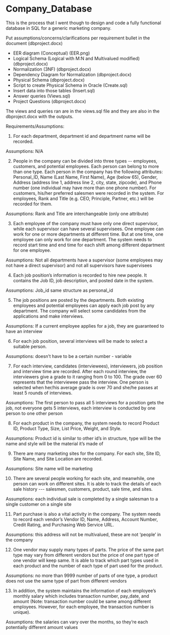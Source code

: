 # Company_Database
This is the process that I went though to design and code a fully functional database in SQL for a generic marketing company.

Put assumptions/concerns/clarifications per requirement bullet in the document (dbproject.docx)
- EER diagram (Conceptual) (EER.png)
- Logical Schema (Logical with M:N and Multivalued modified) (dbproject.docx)
- Normalization (3NF) (dbproject.docx)
- Dependency Diagram for Normalization (dbproject.docx)
- Physical Schema (dbproject.docx)
- Script to create Physical Schema in Oracle (Create.sql)
- Insert data into those tables (Insert.sql)
- Answer queries (Views.sql)
- Project Questions (dbproject.docx)

The views and queries ran are in the views.sql file and they are also in the dbproject.docx with the outputs.

Requirements/Assumptions:

1)	For each department, department id and department name will be recorded.

Assumptions: N/A

2) People in the company can be divided into three types -- employees, customers, and potential employees. Each person can belong to more than one type. Each person in the company has the following attributes:  Personal_ID, Name (Last Name, First Name), Age (below 65), Gender, Address (address line 1, address line 2, city, state, zipcode), and Phone number (one individual may have more than one phone number). For customers, his/her preferred salesmen were recorded in the system. For employees, Rank and Title (e.g. CEO, Principle, Partner, etc.) will be recorded for them.

Assumptions: Rank and Title are interchangeable (only one attribute) 

3) Each employee of the company must have only one direct supervisor, while each supervisor can have several supervisees. One employee can work for one or more departments at different time. But at one time, one employee can only work for one department. The system needs to record start time and end time for each shift among different department for one employee.

Assumptions: Not all departments have a supervisor (some employees may not have a  direct supervisor) and not all supervisors have supervisees

4) Each job position’s information is recorded to hire new people. It contains the Job ID, job description, and posted date in the system.

Assumptions: Job_id same structure as personal_id

5) The job positions are posted by the departments. Both existing employees and potential employees can apply each job post by any department. The company will select some candidates from the applications and make interviews.

Assumptions: If a current employee applies for a job, they are guaranteed to have an interview

6) For each job position, several interviews will be made to select a suitable person.

Assumptions: doesn’t have to be a certain number - variable

7) For each interview, candidates (interviewees), interviewers, job position and interview time are recorded. After each round interview, the interviewers give a grade to it ranging from 0 to 100. The grade over 60 represents that the interviewee pass the interview. One person is selected when her/his average grade is over 70 and she/he passes at least 5 rounds of interviews.

Assumptions: The first person to pass all 5 interviews for a position gets the job, not everyone gets 5 interviews, each interview is conducted by one person to one other person

8) For each product in the company, the system needs to record Product ID, Product Type, Size, List Price, Weight, and Style.

Assumptions: Product id is similar to other id’s in structure, type will be the name and style will be the material it’s made of

9) There are many marketing sites for the company. For each site, Site ID, Site Name, and Site Location are recorded.

Assumptions: Site name will be marketing 

10) There are several people working for each site, and meanwhile, one person can work on different sites. It is able to track the details of each sale history --- salesmen, customers, product, sale time, and sites.

Assumptions: each individual sale is completed by a single salesman to a single customer on a single site

11) Part purchase is also a vital activity in the company. The system needs to record each vendor’s Vendor ID, Name, Address, Account Number, Credit Rating, and Purchasing Web Service URL.

Assumptions: this address will not be multivalued, these are not ‘people’ in the company

12) One vendor may supply many types of parts. The price of the same part type may vary from different vendors but the price of one part type of one vendor will keep same. It is able to track which part types used in each product and the number of each type of part used for the product.

Assumptions: no more than 9999 number of parts of one type, a product does not use the same type of part from different vendors

13) In addition, the system maintains the information of each employee’s monthly salary which includes transaction number, pay_date, and amount (Note: transaction number could be same among different employees. However, for each employee, the transaction number is unique).

Assumptions: the salaries can vary over the months, so they’re each potentially different amount values

